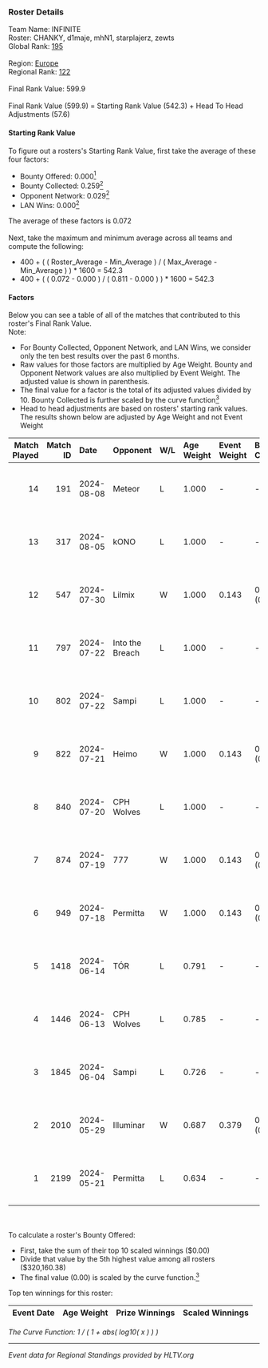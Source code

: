 ### Roster Details<br />
Team Name: INFINITE<br />
Roster: CHANKY, d1maje, mhN1, starplajerz, zewts<br />
Global Rank: [195](../../standings_global_2024_08_14.md)<br />
<br />
Region: [Europe]( ../../standings_europe_2024_08_14.md)<br />
Regional Rank: [122]( ../../standings_europe_2024_08_14.md)<br />
<br />
Final Rank Value:  599.9<br />
<br />
Final Rank Value (599.9) = Starting Rank Value (542.3) + Head To Head Adjustments (57.6)<br />

#### Starting Rank Value<br />
To figure out a rosters's Starting Rank Value, first take the average of these four factors:<br />
- Bounty Offered: 0.000[<sup>1</sup>](#table2)
- Bounty Collected: 0.259[<sup>2</sup>](#table1)
- Opponent Network: 0.029[<sup>2</sup>](#table1)
- LAN Wins: 0.000[<sup>2</sup>](#table1)

The average of these factors is 0.072<br />
<br />
Next, take the maximum and minimum average across all teams and compute the following:<br />
- 400 + ( ( Roster_Average - Min_Average ) / ( Max_Average - Min_Average ) ) * 1600 = 542.3
- 400 + ( ( 0.072 - 0.000 ) / ( 0.811 - 0.000 ) ) * 1600 = 542.3


#### Factors<br />
Below you can see a table of all of the matches that contributed to this roster's Final Rank Value.<br />
Note:<br />

- For Bounty Collected, Opponent Network, and LAN Wins, we consider only the ten best results over the past 6 months.
- Raw values for those factors are multiplied by Age Weight. Bounty and Opponent Network values are also multiplied by Event Weight. The adjusted value is shown in parenthesis.
- The final value for a factor is the total of its adjusted values divided by 10. Bounty Collected is further scaled by the curve function[<sup>3</sup>](#curveFunction)
- Head to head adjustments are based on rosters' starting rank values. The results shown below are adjusted by Age Weight and not Event Weight
<span id="table1"></span><br />


| Match Played | Match ID | Date       | Opponent        | W/L | Age Weight | Event Weight | Bounty Collected | Opponent Network | LAN Wins  | H2H Adj. | Roster                                   |
| -: | -: | :- | :- | :- | :- | :- | :- | :- | :- | -: | :- |
|           14 |      191 | 2024-08-08 | Meteor          | L   | 1.000      | -            | -                | -                | -         |    -9.47 | CHANKY, d1maje, mhN1, starplajerz, zewts |
|           13 |      317 | 2024-08-05 | kONO            | L   | 1.000      | -            | -                | -                | -         |    -6.74 | CHANKY, d1maje, mhN1, starplajerz, zewts |
|           12 |      547 | 2024-07-30 | Lilmix          | W   | 1.000      | 0.143        | 0.021 (0.003)    | 0.091 (0.013)    | 0 (0.000) |    24.41 | CHANKY, d1maje, mhN1, starplajerz, zewts |
|           11 |      797 | 2024-07-22 | Into the Breach | L   | 1.000      | -            | -                | -                | -         |    -7.05 | CHANKY, d1maje, mhN1, starplajerz, zewts |
|           10 |      802 | 2024-07-22 | Sampi           | L   | 1.000      | -            | -                | -                | -         |    -5.56 | CHANKY, d1maje, mhN1, starplajerz, zewts |
|            9 |      822 | 2024-07-21 | Heimo           | W   | 1.000      | 0.143        | 0.005 (0.001)    | 0.097 (0.014)    | 0 (0.000) |    17.68 | CHANKY, d1maje, mhN1, starplajerz, zewts |
|            8 |      840 | 2024-07-20 | CPH Wolves      | L   | 1.000      | -            | -                | -                | -         |    -6.55 | CHANKY, d1maje, mhN1, starplajerz, zewts |
|            7 |      874 | 2024-07-19 | 777             | W   | 1.000      | 0.143        | 0.014 (0.002)    | 0.158 (0.023)    | 0 (0.000) |    19.96 | CHANKY, d1maje, mhN1, starplajerz, zewts |
|            6 |      949 | 2024-07-18 | Permitta        | W   | 1.000      | 0.143        | 0.036 (0.005)    | 0.957 (0.137)    | 0 (0.000) |    27.74 | CHANKY, d1maje, mhN1, starplajerz, zewts |
|            5 |     1418 | 2024-06-14 | TÓR             | L   | 0.791      | -            | -                | -                | -         |    -3.64 | CHANKY, d1maje, mhN1, starplajerz, zewts |
|            4 |     1446 | 2024-06-13 | CPH Wolves      | L   | 0.785      | -            | -                | -                | -         |    -5.48 | CHANKY, d1maje, mhN1, starplajerz, zewts |
|            3 |     1845 | 2024-06-04 | Sampi           | L   | 0.726      | -            | -                | -                | -         |    -2.97 | d1maje, mhN1, starplajerz, waZz, zewts   |
|            2 |     2010 | 2024-05-29 | Illuminar       | W   | 0.687      | 0.379        | 0.011 (0.003)    | 0.405 (0.105)    | 0 (0.000) |    17.89 | d1maje, mhN1, starplajerz, waZz, zewts   |
|            1 |     2199 | 2024-05-21 | Permitta        | L   | 0.634      | -            | -                | -                | -         |    -2.60 | d1maje, mhN1, starplajerz, waZz, zewts   |

<br />
<span id="table2"></span><br />
To calculate a roster's Bounty Offered:<br />

- First, take the sum of their top 10 scaled winnings ($0.00)
- Divide that value by the 5th highest value among all rosters ($320,160.38)
- The final value (0.00) is scaled by the curve function.[<sup>3</sup>](#curveFunction)

Top ten winnings for this roster:<br />

| Event Date | Age Weight | Prize Winnings | Scaled Winnings |
| :- | -: | :- | :- |


<span id="curveFunction"></span>_The Curve Function: 1 / ( 1 + abs( log10( x ) ) )_<br />

---
_Event data for Regional Standings provided by HLTV.org_<br />
